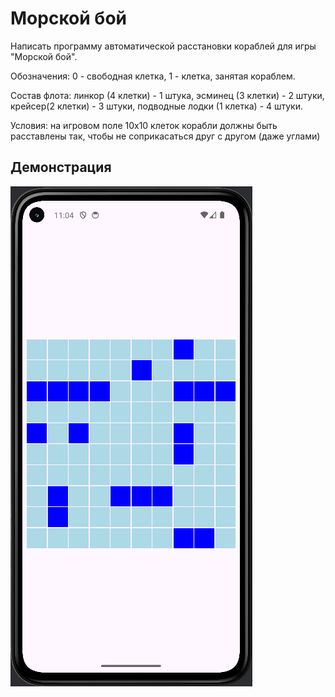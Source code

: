 # Морской бой

Написать программу автоматической расстановки кораблей для игры "Морской бой".

Обозначения: 0 - свободная клетка, 1 - клетка, занятая кораблем.

Состав флота: линкор (4 клетки) - 1 штука, эсминец (3 клетки) - 2 штуки, крейсер(2 клетки) - 3 штуки, подводные лодки (1 клетка) - 4 штуки.

Условия: на игровом поле 10х10 клеток корабли должны быть расставлены так, чтобы не соприкасаться друг с другом (даже углами)

## Демонстрация

![png](https://github.com/EkaterinaKugot/Mobile_development/blob/main/Sea_fight/result.png)





